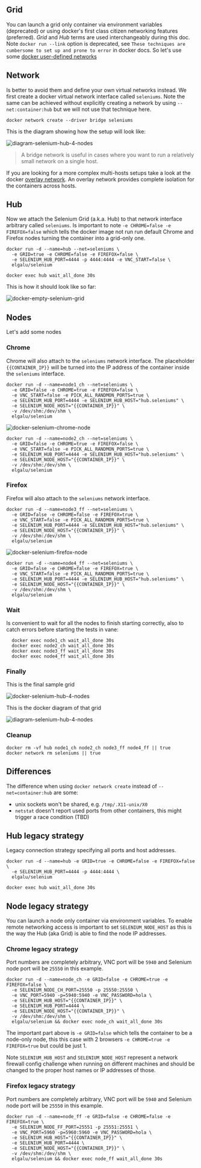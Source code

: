 ## Grid
You can launch a grid only container via environment variables (deprecated) or using docker's first class citizen networking features (preferred).
*Grid* and *Hub* terms are used interchangeably during this doc.
Note `docker run --link` option is deprecated, see `These techniques are cumbersome to set up and prone to error` in docker docs.
So let's use some [docker user-defined networks](https://docs.docker.com/engine/userguide/networking/dockernetworks#user-defined-networks)

## Network
Is better to avoid them and define your own virtual networks instead.
We first create a docker virtual network interface called `seleniums`.
Note the same can be achieved without explicitly creating a network by using `--net:container:hub` but we will not use that technique here.

    docker network create --driver bridge seleniums

This is the diagram showing how the setup will look like:

![diagram-selenium-hub-4-nodes](../images/grid_4_nodes_diagram_seleniums.svg)

> A bridge network is useful in cases where you want to run a relatively small network on a single host.

If you are looking for a more complex multi-hosts setups take a look at the docker [overlay network](https://docs.docker.com/engine/userguide/networking/dockernetworks/#an-overlay-network). An overlay network provides complete isolation for the containers across hosts.

## Hub
Now we attach the Selenium Grid (a.k.a. Hub) to that network interface arbitrary called `seleniums`.
Is important to note `-e CHROME=false -e FIREFOX=false` which tells the docker image not run run default Chrome and Firefox nodes turning the container into a grid-only one.

    docker run -d --name=hub --net=seleniums \
      -e GRID=true -e CHROME=false -e FIREFOX=false \
      -e SELENIUM_HUB_PORT=4444 -p 4444:4444 -e VNC_START=false \
      elgalu/selenium

    docker exec hub wait_all_done 30s

This is how it should look like so far:

![docker-empty-selenium-grid](../images/empty_grid_console.png)

## Nodes
Let's add some nodes

### Chrome
Chrome will also attach to the `seleniums` network interface.
The placeholder `{{CONTAINER_IP}}` will be turned into the IP address of the container inside the `seleniums` interface.

    docker run -d --name=node1_ch --net=seleniums \
      -e GRID=false -e CHROME=true -e FIREFOX=false \
      -e VNC_START=false -e PICK_ALL_RANDMON_PORTS=true \
      -e SELENIUM_HUB_PORT=4444 -e SELENIUM_HUB_HOST="hub.seleniums" \
      -e SELENIUM_NODE_HOST="{{CONTAINER_IP}}" \
      -v /dev/shm:/dev/shm \
      elgalu/selenium

![docker-selenium-chrome-node](../images/chrome_grid_console.png)

    docker run -d --name=node2_ch --net=seleniums \
      -e GRID=false -e CHROME=true -e FIREFOX=false \
      -e VNC_START=false -e PICK_ALL_RANDMON_PORTS=true \
      -e SELENIUM_HUB_PORT=4444 -e SELENIUM_HUB_HOST="hub.seleniums" \
      -e SELENIUM_NODE_HOST="{{CONTAINER_IP}}" \
      -v /dev/shm:/dev/shm \
      elgalu/selenium

### Firefox
Firefox will also attach to the `seleniums` network interface.

    docker run -d --name=node3_ff --net=seleniums \
      -e GRID=false -e CHROME=false -e FIREFOX=true \
      -e VNC_START=false -e PICK_ALL_RANDMON_PORTS=true \
      -e SELENIUM_HUB_PORT=4444 -e SELENIUM_HUB_HOST="hub.seleniums" \
      -e SELENIUM_NODE_HOST="{{CONTAINER_IP}}" \
      -v /dev/shm:/dev/shm \
      elgalu/selenium

![docker-selenium-firefox-node](../images/firefox_grid_console.png)

    docker run -d --name=node4_ff --net=seleniums \
      -e GRID=false -e CHROME=false -e FIREFOX=true \
      -e VNC_START=false -e PICK_ALL_RANDMON_PORTS=true \
      -e SELENIUM_HUB_PORT=4444 -e SELENIUM_HUB_HOST="hub.seleniums" \
      -e SELENIUM_NODE_HOST="{{CONTAINER_IP}}" \
      -v /dev/shm:/dev/shm \
      elgalu/selenium

### Wait
Is convenient to wait for all the nodes to finish starting correctly, also to catch errors before starting the tests in vane:

      docker exec node1_ch wait_all_done 30s
      docker exec node2_ch wait_all_done 30s
      docker exec node3_ff wait_all_done 30s
      docker exec node4_ff wait_all_done 30s

### Finally

This is the final sample grid

![docker-selenium-hub-4-nodes](../images/grid_4_nodes_random_ports.png)

This is the docker diagram of that grid

![diagram-selenium-hub-4-nodes](../images/grid_4_nodes_diagram_seleniums.svg)

### Cleanup

    docker rm -vf hub node1_ch node2_ch node3_ff node4_ff || true
    docker network rm seleniums || true

## Differences
The difference when using `docker network create` instead of `--net=container:hub` are some:

* unix sockets won't be shared, e.g. `/tmp/.X11-unix/X0`
* `netstat` doesn't report used ports from other containers, this might trigger a race condition (TBD)

## Hub legacy strategy
Legacy connection strategy specifying all ports and host addresses.

    docker run -d --name=hub -e GRID=true -e CHROME=false -e FIREFOX=false \
      -e SELENIUM_HUB_PORT=4444 -p 4444:4444 \
      elgalu/selenium

    docker exec hub wait_all_done 30s

## Node legacy strategy
You can launch a node only container via environment variables.
To enable remote networking access is important to set `SELENIUM_NODE_HOST` as this is the way the Hub (aka Grid) is able to find the node IP addresses.

### Chrome legacy strategy
Port numbers are completely arbitrary, VNC port will be `5940` and Selenium node port will be `25550` in this example.

    docker run -d --name=node_ch -e GRID=false -e CHROME=true -e FIREFOX=false \
      -e SELENIUM_NODE_CH_PORT=25550 -p 25550:25550 \
      -e VNC_PORT=5940 -p=5940:5940 -e VNC_PASSWORD=hola \
      -e SELENIUM_HUB_HOST="{{CONTAINER_IP}}" \
      -e SELENIUM_HUB_PORT=4444 \
      -e SELENIUM_NODE_HOST="{{CONTAINER_IP}}" \
      -v /dev/shm:/dev/shm \
      elgalu/selenium && docker exec node_ch wait_all_done 30s

The important part above is `-e GRID=false` which tells the container to be a node-only node, this this case with 2 browsers `-e CHROME=true -e FIREFOX=true` but could be just 1.

Note `SELENIUM_HUB_HOST` and `SELENIUM_NODE_HOST` represent a network firewall config challenge when running on different machines and should be changed to the proper host names or IP addresses of those.

### Firefox legacy strategy
Port numbers are completely arbitrary, VNC port will be `5940` and Selenium node port will be `25550` in this example.

    docker run -d --name=node_ff -e GRID=false -e CHROME=false -e FIREFOX=true \
      -e SELENIUM_NODE_FF_PORT=25551 -p 25551:25551 \
      -e VNC_PORT=5960 -p=5960:5960 -e VNC_PASSWORD=hola \
      -e SELENIUM_HUB_HOST="{{CONTAINER_IP}}" \
      -e SELENIUM_HUB_PORT=4444 \
      -e SELENIUM_NODE_HOST="{{CONTAINER_IP}}" \
      -v /dev/shm:/dev/shm \
      elgalu/selenium && docker exec node_ff wait_all_done 30s
